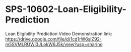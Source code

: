 # SPS-10602-Loan-Eligibility-Prediction
Loan Eligibility Prediction
Video Demonstration link: https://drive.google.com/file/d/1cd1rW6sIZ92-m5SVMLRUWl3JLokW6J5k/view?usp=sharing 
